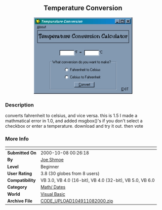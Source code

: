 ﻿<div align="center">

## Temperature Conversion

<img src="PIC2000106212757051.jpg">
</div>

### Description

converts fahrenheit to celsius, and vice versa. this is 1.5 I made a mathmatical error in 1.0, and added msgbox()'s if you don't select a checkbox or enter a temperature. download and try it out. then vote
 
### More Info
 


<span>             |<span>
---                |---
**Submitted On**   |2000-10-08 00:26:18
**By**             |[Joe Shmoe](https://github.com/Planet-Source-Code/PSCIndex/blob/master/ByAuthor/joe-shmoe.md)
**Level**          |Beginner
**User Rating**    |3.8 (30 globes from 8 users)
**Compatibility**  |VB 3\.0, VB 4\.0 \(16\-bit\), VB 4\.0 \(32\-bit\), VB 5\.0, VB 6\.0
**Category**       |[Math/ Dates](https://github.com/Planet-Source-Code/PSCIndex/blob/master/ByCategory/math-dates__1-37.md)
**World**          |[Visual Basic](https://github.com/Planet-Source-Code/PSCIndex/blob/master/ByWorld/visual-basic.md)
**Archive File**   |[CODE\_UPLOAD104911082000\.zip](https://github.com/Planet-Source-Code/joe-shmoe-temperature-conversion__1-11921/archive/master.zip)









